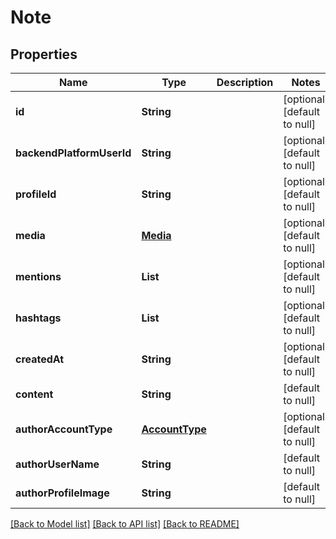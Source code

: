 # Note
## Properties

| Name | Type | Description | Notes |
|------------ | ------------- | ------------- | -------------|
| **id** | **String** |  | [optional] [default to null] |
| **backendPlatformUserId** | **String** |  | [optional] [default to null] |
| **profileId** | **String** |  | [optional] [default to null] |
| **media** | [**Media**](Media.md) |  | [optional] [default to null] |
| **mentions** | **List** |  | [optional] [default to null] |
| **hashtags** | **List** |  | [optional] [default to null] |
| **createdAt** | **String** |  | [optional] [default to null] |
| **content** | **String** |  | [default to null] |
| **authorAccountType** | [**AccountType**](AccountType.md) |  | [optional] [default to null] |
| **authorUserName** | **String** |  | [default to null] |
| **authorProfileImage** | **String** |  | [default to null] |

[[Back to Model list]](../README.md#documentation-for-models) [[Back to API list]](../README.md#documentation-for-api-endpoints) [[Back to README]](../README.md)

